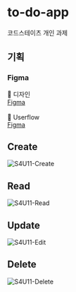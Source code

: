 # to-do-app
코드스테이츠 개인 과제

## 기획

### Figma
📌 디자인<br>
[Figma](https://www.figma.com/file/dcdBMQfzUsAifvZ4hCfTro/S3U8-%EB%82%98%EB%A7%8C%EC%9D%98-%EC%96%B4%ED%94%8C%EB%A6%AC%EC%BC%80%EC%9D%B4%EC%85%98-%EB%A7%8C%EB%93%A4%EA%B8%B0?node-id=1%3A2)
<br><br>
📌 Userflow<br>
[Figma](https://www.figma.com/file/dcdBMQfzUsAifvZ4hCfTro/S3U8-%EB%82%98%EB%A7%8C%EC%9D%98-%EC%96%B4%ED%94%8C%EB%A6%AC%EC%BC%80%EC%9D%B4%EC%85%98-%EB%A7%8C%EB%93%A4%EA%B8%B0?node-id=115%3A135)

## Create
![S4U11-Create](https://user-images.githubusercontent.com/67787776/217712742-fc14b7f1-3729-45c8-9788-271253832a68.gif)

## Read
![S4U11-Read](https://user-images.githubusercontent.com/67787776/217714697-439d937c-dda9-4a63-911f-6822e279df14.gif)

## Update
![S4U11-Edit](https://user-images.githubusercontent.com/67787776/217713820-5aaf1bfe-25ef-494e-af28-802914b39e35.gif)

## Delete
![S4U11-Delete](https://user-images.githubusercontent.com/67787776/217714452-0e73d91f-1167-4a90-a6f9-af44793d7db2.gif)

